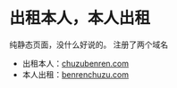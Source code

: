 # 出租本人，本人出租
纯静态页面，没什么好说的。
注册了两个域名
- 出租本人：[chuzubenren.com](https://chuzubenren.com)
- 本人出租：[benrenchuzu.com](https://benrenchuzu.com)
